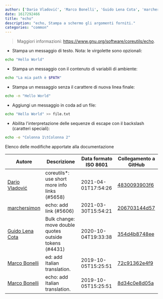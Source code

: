 ```yaml
---
author: ['Dario Vladović', 'Marco Bonelli', 'Guido Lena Cota', 'marchersimon']
date: 1617292466
title: "echo"
description: "echo, Stampa a schermo gli argomenti forniti."
categories: "common"
---
```

> Maggiori informazioni: <https://www.gnu.org/software/coreutils/echo>.

- Stampa un messaggio di testo. Nota: le virgolette sono opzionali:

```bash
echo "Hello World"
```

- Stampa un messaggio con il contenuto di variabili di ambiente:

```bash
echo "La mia path è $PATH"
```

- Stampa un messaggio senza il carattere di nuova linea finale:

```bash
echo -n "Hello World"
```

- Aggiungi un messaggio in coda ad un file:

```bash
echo "Hello World" >> file.txt
```

- Abilita l'interpretazione delle sequenze di escape con il backslash (caratteri speciali):

```bash
echo -e "Colonna 1\tColonna 2"
```
Elenco delle modifiche apportate alla documentazione


Autore | Descrizione | Data formato ISO 8601 | Collegamento a GitHub
------|-----|-----|-----
[Dario Vladović](mailto:d.vladimyr@gmail.com) | coreutils*: use short more info links (#5658) | 2021-04-01T17:54:26 | [4830093903f6](https://github.com/tldr-pages/tldr/commit/4830093903f66ccf3ebbc2ecf477286e45edac59)
[marchersimon](mailto:50295997+marchersimon@users.noreply.github.com) | echo: add link (#5606) | 2021-03-30T15:54:21 | [206703144d57](https://github.com/tldr-pages/tldr/commit/206703144d576491dbcf66be20770c47ebe329d3)
[Guido Lena Cota](mailto:guido.lenacota@kreuzwerker.de) | Bulk change: move double quotes outside tokens (#4431) | 2020-10-04T19:33:38 | [354d4b8748ee](https://github.com/tldr-pages/tldr/commit/354d4b8748ee58813dd6830ced7c3b11067255d7)
[Marco Bonelli](mailto:marco@mebeim.net) | ed: add Italian translation. | 2019-10-05T15:25:51 | [72c91362e4f9](https://github.com/tldr-pages/tldr/commit/72c91362e4f9886a304e35f0802978cc961f1151)
[Marco Bonelli](mailto:marco@mebeim.net) | echo: add Italian translation. | 2019-10-05T15:25:51 | [8d34c0e8d05a](https://github.com/tldr-pages/tldr/commit/8d34c0e8d05ae37586de77063fd2a8359c2efc8b)

